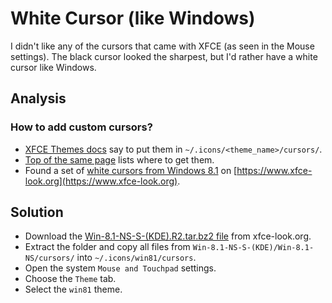 # White Cursor (like Windows)

I didn't like any of the cursors that came with XFCE (as seen in the Mouse
settings). The black cursor looked the sharpest, but I'd rather have a white
cursor like Windows.

## Analysis

### How to add custom cursors?

- [XFCE Themes docs](https://wiki.xfce.org/howto/install_new_themes#cursors_44_and_46)
say to put them in `~/.icons/<theme_name>/cursors/`.
- [Top of the same page](https://wiki.xfce.org/howto/install_new_themes)
lists where to get them.
- Found a set of 
[white cursors from Windows 8.1](https://www.xfce-look.org/p/1084938/)
on [https://www.xfce-look.org](https://www.xfce-look.org).

## Solution

- Download the
[Win-8.1-NS-S-(KDE).R2.tar.bz2 file](https://www.xfce-look.org/p/1084938/startdownload?file_id=1515308043&file_name=Win-8.1-NS-S-(KDE).R2.tar.bz2&file_type=application/x-bzip2&file_size=54718&url=https%3A%2F%2Fdl.opendesktop.org%2Fapi%2Ffiles%2Fdownload%2Fid%2F1515308043%2Fs%2F5474cb14cc0e67bb6d7e0036b42daa70%2Ft%2F1539572000%2Fu%2F%2FWin-8.1-NS-S-(KDE).R2.tar.bz2)
from xfce-look.org.
- Extract the folder and copy all files from 
`Win-8.1-NS-S-(KDE)/Win-8.1-NS/cursors/` into `~/.icons/win81/cursors`.
- Open the system `Mouse and Touchpad` settings.
- Choose the `Theme` tab.
- Select the `win81` theme.
